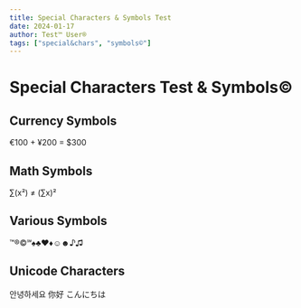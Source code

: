 ```yaml
---
title: Special Characters & Symbols Test
date: 2024-01-17
author: Test™ User®
tags: ["special&chars", "symbols©"]
---
```


# Special Characters Test & Symbols©

## Currency Symbols
€100 + ¥200 = $300

## Math Symbols
∑(x²) ≠ (∑x)²

## Various Symbols
™®©️℠♠♣♥♦☺☻♪♫

## Unicode Characters
안녕하세요
你好
こんにちは